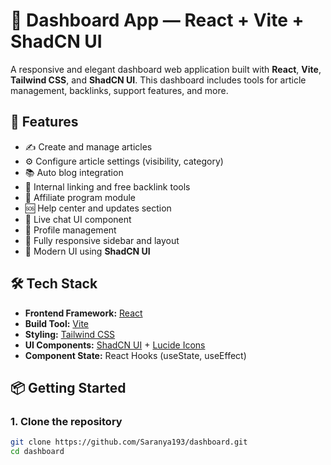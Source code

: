 # 🧠 Dashboard App — React + Vite + ShadCN UI

A responsive and elegant dashboard web application built with **React**, **Vite**, **Tailwind CSS**, and **ShadCN UI**. This dashboard includes tools for article management, backlinks, support features, and more.

## 🚀 Features

- ✍️ Create and manage articles
- ⚙️ Configure article settings (visibility, category)
- 📚 Auto blog integration
- 🔗 Internal linking and free backlink tools
- 🤝 Affiliate program module
- 🆘 Help center and updates section
- 💬 Live chat UI component
- 👤 Profile management
- 📱 Fully responsive sidebar and layout
- 🧩 Modern UI using **ShadCN UI**

## 🛠️ Tech Stack

- **Frontend Framework:** [React](https://reactjs.org/)
- **Build Tool:** [Vite](https://vitejs.dev/)
- **Styling:** [Tailwind CSS](https://tailwindcss.com/)
- **UI Components:** [ShadCN UI](https://ui.shadcn.com/) + [Lucide Icons](https://lucide.dev/)
- **Component State:** React Hooks (useState, useEffect)

## 📦 Getting Started

### 1. Clone the repository

```bash
git clone https://github.com/Saranya193/dashboard.git
cd dashboard

